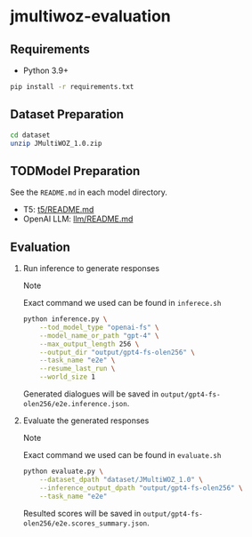 # jmultiwoz-evaluation
## Requirements
- Python 3.9+
```bash
pip install -r requirements.txt
```

## Dataset Preparation
```bash
cd dataset
unzip JMultiWOZ_1.0.zip
```

## TODModel Preparation
See the `README.md` in each model directory.
- T5: [t5/README.md](t5/README.md)
- OpenAI LLM: [llm/README.md](llm/README.md)

## Evaluation
1. Run inference to generate responses
    > [!NOTE]
    > Exact command we used can be found in `inferece.sh`

    ```bash
    python inference.py \
        --tod_model_type "openai-fs" \
        --model_name_or_path "gpt-4" \
        --max_output_length 256 \
        --output_dir "output/gpt4-fs-olen256" \
        --task_name "e2e" \
        --resume_last_run \
        --world_size 1
    ```
    Generated dialogues will be saved in `output/gpt4-fs-olen256/e2e.inference.json`.

2. Evaluate the generated responses
    > [!NOTE]
    > Exact command we used can be found in `evaluate.sh`

    ```bash
    python evaluate.py \
        --dataset_dpath "dataset/JMultiWOZ_1.0" \
        --inference_output_dpath "output/gpt4-fs-olen256" \
        --task_name "e2e"
    ```
    Resulted scores will be saved in `output/gpt4-fs-olen256/e2e.scores_summary.json`.
